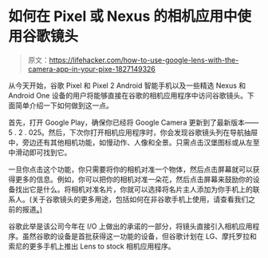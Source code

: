# 如何在 Pixel 或 Nexus 的相机应用中使用谷歌镜头

> 原文：<https://lifehacker.com/how-to-use-google-lens-with-the-camera-app-in-your-pixe-1827149326>

从今天开始，谷歌 Pixel 和 Pixel 2 Android 智能手机以及一些精选 Nexus 和 Android One 设备的用户将能够直接在谷歌的相机应用程序中访问谷歌镜头。下面简单介绍一下如何做到这一点。



首先，打开 Google Play，确保你已经将 Google Camera 更新到了最新版本——5 . 2 . 025。然后，下次你打开相机应用程序时，你会发现谷歌镜头列在导航抽屉中，旁边还有其他相机功能，如慢动作、人像和全景。只需点击汉堡图标或从左至中滑动即可找到它。

一旦你点击这个功能，你只需要将你的相机对准一个物体，然后点击屏幕就可以获得更多的信息。例如，你可以把你的相机对准一朵花，然后点击屏幕来鼓励你的设备找出它是什么。将相机对准名片，你就可以选择将名片主人添加为你手机上的联系人。(关于谷歌镜头的更多用途，包括如何在非谷歌手机上使用，请查看我们之前的报道[。)](https://lifehacker.com/how-to-get-started-on-google-lens-1823555694#_ga=2.151626745.1549788881.1529935829-396842925.1520800403)

谷歌此举是该公司今年在 I/O 上做出的承诺的一部分，将镜头直接引入相机应用程序。虽然谷歌的设备是首批获得这一功能的设备，但谷歌计划在 LG、摩托罗拉和索尼的更多手机上推出 Lens to stock 相机应用程序。